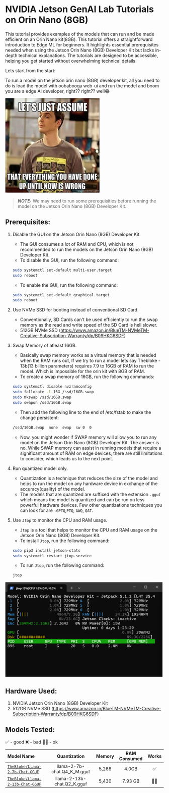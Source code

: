# NVIDIA Jetson GenAI Lab Tutorials on Orin Nano (8GB)

This tutorial provides examples of the models that can run and be made efficient on an Orin Nano kit(8GB).
This tutorial offers a straightforward introduction to Edge ML for beginners. It highlights essential prerequisites needed when using the Jetson Orin Nano (8GB) Developer Kit but lacks in-depth technical explanations. The tutorials are designed to be accessible, helping you get started without overwhelming technical details.

Lets start from the start:

To run a model on the jetson orin nano (8GB) developer kit, all you need to do is load the model with  oobabooga web-ui and run the model and boom you are a edge AI developer, right?? right?? well😂

<break><img src="img/sheldon.jpeg" width="300" height="300">

> **_NOTE:_**  We may need to run some prerequisities before running the model on the Jetson Orin Nano (8GB) Developer Kit.

## Prerequisites:

1. Disable the GUI on the Jetson Orin Nano (8GB) Developer Kit.
    - The GUI consumes a lot of RAM and CPU, which is not recommended to run the models on the Jetson Orin Nano (8GB) Developer Kit.
    - To disable the GUI, run the following command:
    ```bash
    sudo systemctl set-default multi-user.target
    sudo reboot
    ```
    - To enable the GUI, run the following command:
    ```bash
    sudo systemctl set-default graphical.target
    sudo reboot
    ```

2. Use NVMe SSD for booting instead of conventional SD Card.
    - Conventionally, SD Cards can't be used efficiently to run the swap memory as the read and write speed of the SD Card is hell slower.
    - 512GB NVMe SSD (https://www.amazon.in/BlueTM-NVMeTM-Creative-Subscription-Warranty/dp/B09HKG6SDF)

3. Swap Memory of atleast 16GB.
    - Basically swap memory works as a virtual memory that is needed when the RAM runs out, If we try to run a model lets say Thebloke - 13b(13 billion parameters) requires 7.9 to 16GB of RAM to run the model. Which is impossible for the orin kit with 8GB of RAM.
    - To create a swap memory of 16GB, run the following commands:
    ```bash
    sudo systemctl disable nvzramconfig
    sudo fallocate -l 16G /ssd/16GB.swap
    sudo mkswap /ssd/16GB.swap
    sudo swapon /ssd/16GB.swap
    ```
    - Then add the following line to the end of /etc/fstab to make the change persistent:
    ```bash
    /ssd/16GB.swap  none  swap  sw 0  0
    ```
    - Now, you might wonder if SWAP memory will allow you to run any model on the Jetson Orin Nano (8GB) Developer Kit. The answer is no. While SWAP memory can assist in running models that require a significant amount of RAM on edge devices, there are still limitations to consider, which leads us to the next point.

4. Run quantized model only.
    - Quantization is a technique that reduces the size of the model and helps to run the model on  any hardware device in exchange of the accuracy(quality) of the model.
    - The models that are quantized are suffixed with the extension `.gguf` which means the model is quantized and can be run on less powerful hardware devices. Few other quantizations techniques you can look for are `.GPTQ`,`PTQ`, `AWQ`, `QAT`.
5. Use `Jtop` to monitor the CPU and RAM usage.
    - `Jtop` is a tool that helps to monitor the CPU and RAM usage on the Jetson Orin Nano (8GB) Developer Kit.
    - To install `Jtop`, run the following command:
    ```bash
    sudo pip3 install jetson-stats
    sudo systemctl restart jtop.service
    ```
    - To run `Jtop`, run the following command:
    ```bash
    jtop
    ```
<break><img src="img/jtop.png" width="500" height="300">

## Hardware Used:

1. NVIDIA Jetson Orin Nano (8GB) Developer Kit
2. 512GB NVMe SSD (https://www.amazon.in/BlueTM-NVMeTM-Creative-Subscription-Warranty/dp/B09HKG6SDF)

## Models Tested:
✅ - good
❌ - bad
🤷‍♂️ - ok

| Model Name | Quantization | Memory | RAM Consumed | Works |
| :--------- | :----------: | :----: | :----------: | :---: |
| [`TheBloke/Llama-2-7b-Chat-GGUF`](https://huggingface.co/TheBloke/Llama-2-7B-Chat-GGUF) | llama-2-7b-chat.Q4_K_M.gguf | 5,268 | 4.0GB | ✅ |
| [`TheBloke/Llama-2-13b-Chat-GGUF`](https://huggingface.co/TheBloke/Llama-2-13B-chat-GGUF) | llama-2-13b-chat.Q2_K.gguf | 5,430 | 7.93 GB | 🤷‍♂️ |
